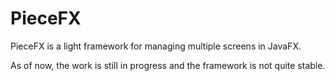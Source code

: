 # PieceFX
PieceFX is a light framework for managing multiple screens in JavaFX.

As of now, the work is still in progress and the framework is not quite stable.
